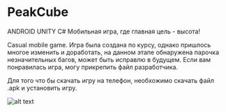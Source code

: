 # PeakCube
ANDROID UNITY C# 
Мобильная игра, где главная цель - высота!

Casual mobile game.
Игра была создана по курсу, однако пришлось многое изменить и доработать, на данном этапе обнаружена парочка незначительных багов, может быть исправлю в будущем.
Если вам понравилась игра, могу прикрепить файл разработчика.

 Для того что бы скачать игру на телефон, необхожимо скачать файл .apk и установить игру.

![alt text](photos/pcV.gif "Описание будет тут")

